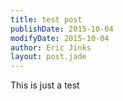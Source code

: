 ```yaml
---
title: test post
publishDate: 2015-10-04
modifyDate: 2015-10-04
author: Eric Jinks
layout: post.jade
---
```


This is just a test
